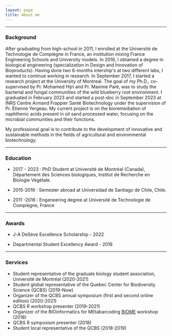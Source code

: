 ```yaml
---
layout: page
title: About me
---
```


***
### Background
After graduating from high-school in 2011, I enrolled at the Université de Technologie de Compiègne in France, an institution mixing France Engineering Schools and University models. In 2016, I obtained a degree in biological engineering (specialization in Design and Innovation of Bioproducts). Having done two 6-months intership's at two different labs, I wanted to continue working in research. In September 2017, I started a research project at the University of Montreal.
The goal of my Ph.D., co-supervised by Pr. Mohamed Hijri and Pr. Maxime Paré, was to study the bacterial and fungal communities of the wild blueberry root environment. I graduated in February 2023 and started a post-doc in September 2023 at INRS Centre Armand Frappier Santé Biotechnology under the supervision of Pr. Étienne Yergeau. My current project is on the bioremediation of naphthenic acids present in oil sand processed water, focusing on the microbial communities and their functions. 

My professional goal is to contribute to the development of innovative and sustainable methods in the fields of agricultural and environmental biotechnology.

***
### Education

* 2017 - 2023 : PhD Student at Université de Montréal (Canada), Département des Sciences biologiques, Institut de Recherche en Biologie Végétale.

* 2015-2016 : Semester abroad at Universidad de Santiago de Chile, Chile. 

* 2011 -2016 : Engeneering degree at Université de Technologie de Compiègne, France

***
### Awards

* J-A DeSève Excellence Scholarship - 2022

* Departmental Student Excellency Award - 2018 

***
### Services

* Student representative of the graduate biology student association, Université de Montréal (2020-2021)
* Student global representative of the Quebec Center for Biodiversity Science (QCBS) (2019-Now)
* Organizer of the QCBS annual symposium (first and second online edition) (2020-2021)
* QCBS R workshop presenter (2019-2021)
* Organizer of the BIOinformatics for MEtabarcoding [BIOME](https://alexiscarter.github.io/BIOME) workshop (2018)
* QCBS R symposium presenter (2018)
* Student local representative of the QCBS (2018-2019)
